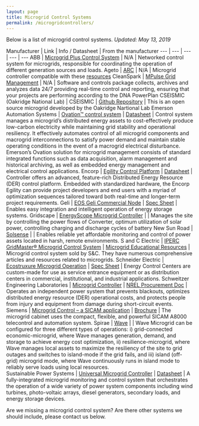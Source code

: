 ```yaml
---
layout: page
title: Microgrid Control Systems
permalink: /microgridcontrollers/
---
```

Below is a list of microgrid control systems. *Updated: May 13, 2019*


Manufacturer | Link | Info / Datasheet | From the manufacturer
--- | --- | --- | --- | ---
ABB	| [Microgrid Plus Control System](https://new.abb.com/distributed-energy-microgrids/our-offering/microgrid-plus-system) | N/A	| Networked control system for microgrids, responsible for coordinating the operation of different generation sources and loads.
Ageto | [ARC](https://www.agetoenergy.com/arc.html) |	N/A	 | Microgrid controller compatible with these [resources](https://www.agetoenergy.com/energy-resources.html)
CleanSpark | [MPulse Grid Management](https://cleanspark.com/grid-management/) |	N/A	| Software and controls package collects, archives and analyzes data 24/7 providing real-time control and reporting, ensuring that your projects are performing according to the DNA PowerPlan
CSEISMIC (Oakridge National Lab) | CSEISMIC | [Github Repository](https://github.com/ORNLPES/CSEISMIC) | This is an open source microgrid developed by the Oakridge Nartional Lab
Emerson Automation Systems | [Ovation™ control system](https://www.emerson.com/en-us/automation/control-and-safety-systems/distributed-control-systems-dcs/ovation-distributed-control-system/microgrid-controller) |	[Datasheet](https://www.emerson.com/documents/automation/microgrid-control-system-en-1263362.pdf) | Control system manages a microgrid’s distributed energy assets to cost-effectively produce low-carbon electricity while maintaining grid stability and operational resiliency. It effectively automates control of all microgrid components and macrogrid interconnections to satisfy power demand and maintain stable operating conditions in the event of a macrogrid electrical disturbance. Emerson’s Ovation solution for microgrid management consists of standard integrated functions such as data acquisition, alarm management and historical archiving, as well as embedded energy management and electrical control applications.
Encorp | [Egility Control Platform](http://encorp.com/egility-control-platform/) |	[Datasheet](http://encorp.com/wp-content/uploads/2019/03/Egility-Product-Sheet.pdf) | Controller offers an advanced, feature-rich Distributed Energy Resource (DER) control platform. Embedded with standardized hardware, the Encorp Egility can provide project developers and end users with a myriad of optimization sequences tailored toward both real-time and longer-term project requirements.
Geli | [EOS Geli Commercial Node](https://geli.net/geli-platform/automation-and-control/) |	[Spec Sheet](https://drive.google.com/file/d/1A4UcRrI25h5y1eZ76Ps1vqKw1gV1PObv/view?usp=sharing) | Enables easy integration and intelligent operation of energy storage systems.
Gridscape | [EnergyScope Microgrid Controller](http://grid-scape.com/renewable-microgrid/) | 	| Manages the site by controlling the power flows of Converter, optimum utilization of solar power, controlling charging and discharge cycles of battery
New Sun Road | [Solsense](https://www.newsunroad.com/products) | |	Enables reliable yet affordable monitoring and control of power assets located in harsh, remote environments.
S and C Electric | [IPERC GridMaster® Microgrid Control System](https://www.sandc.com/en/solutions/microgrids/) | [Microgrid Educational Resources](https://www.sandc.com/en/solutions/microgrids/#Microgrid%20Guidebooks) | Microgrid control system sold by S&C. They have numerous comprehensive articles and resources related to microgrids.
Schneider Electric | [Ecostruxure Microgrid Operation](https://www.schneider-electric.us/en/work/solutions/microgrids/ecostruxure-microgrid-operation.jsp) | [Spec Sheet](https://download.schneider-electric.com/files?p_enDocType=Handout&p_File_Name=Energy+Control+Center+Handout.pdf&p_Doc_Ref=998-20066471_GMA-US) | Energy Control Centers are custom-made for use as service entrance equipment or as distribution centers in commercial, institutional, and industrial applications.
Schweitzer Engineering Laboratories |	[Microgrid Controller](https://selinc.com/solutions/microgrids/) |	[NREL Procurement Doc](https://www.nrel.gov/docs/fy18osti/71411.pdf) | Operates an independent power system that prevents blackouts, optimizes distributed energy resource (DER) operational costs, and protects people from injury and equipment from damage during short-circuit events.
Siemens |	[Microgrid Control – a SICAM application](https://new.siemens.com/global/en/products/energy/energy-automation-and-smart-grid/microgrid/sicam-microgrid-controller.html) |	[Brochure](https://assets.new.siemens.com/siemens/assets/public.1550143385.8f453bed8f94a027031e571e96fc29a67a35fe04.sicam-mgc-brochure-en.pdf) | The microgrid cabinet uses the compact, flexible, and powerful SICAM A8000 telecontrol and automation system.
Spirae |	[Wave](https://www.spirae.com/about-microgrid/)	| | Wave Microgrid can be configured for three different types of operations: i) grid-connected economic-microgrid, where Wave manages generation, demand, and storage to achieve energy cost optimization, ii) resilience-microgrid, where Wave manages local assets to maximize the resiliency of the site to grid outages and switches to island-mode if the grid fails, and iii) island (off-grid) microgrid mode, where Wave continuously runs in island mode to reliably serve loads using local resources.	
Sustainable Power Systems | [Universal Microgrid Controller](https://www.sustainablepowersystems.com/products-services/universal-microgrid-controllertm/) |	[Datasheet](http://www.sustainablepowersystems.com/wp-content/uploads/2016/07/UMC-Specifications-Rev-0.pdf) | A fully-integrated microgrid monitoring and control system that orchestrates the operation of a wide variety of power system components including wind turbines, photo-voltaic arrays, diesel generators, secondary loads, and energy storage devices.

Are we missing a microgrid control system? Are there other systems we should include, please contact us below.